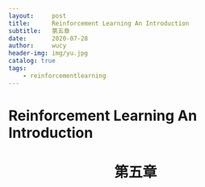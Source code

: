 ```yaml
---
layout:     post
title:      Reinforcement Learning An Introduction
subtitle:   第五章
date:       2020-07-28
author:     wucy
header-img: img/yu.jpg
catalog: true
tags:
    - reinforcementlearning
---
```



# Reinforcement  Learning An Introduction

# <center>第五章</center>